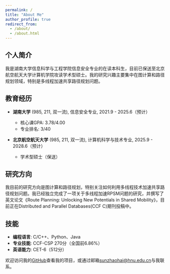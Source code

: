 ```yaml
---
permalink: /
title: "About Me"
author_profile: true
redirect_from: 
  - /about/
  - /about.html
---
```


## 个人简介

我是湖南大学信息科学与工程学院信息安全专业的在读本科生，目前已保送至北京航空航天大学计算机学院攻读学术型硕士。我的研究兴趣主要集中在图计算和路径规划领域，特别是多线程加速共享路径规划问题。

## 教育经历

- **湖南大学** (985, 211, 双一流), 信息安全专业, 2021.9 - 2025.6（预计）
  - 核心课GPA: 3.78/4.00
  - 专业排名: 3/40

- **北京航空航天大学** (985, 211, 双一流), 计算机科学与技术专业, 2025.9 - 2028.6（预计）
  - 学术型硕士（保送）

## 研究方向

我目前的研究方向是图计算和路径规划，特别关注如何利用多线程技术加速共享路径规划问题。我已经独立完成了一项关于多线程加速RPSM问题的研究，并撰写了英文论文《Route Planning: Unlocking New Potentials in Shared Mobility》，目前正在Distributed and Parallel Databases(CCF C)期刊投稿中。

## 技能

- **编程语言**: C/C++、Python、Java
- **专业技能**: CCF-CSP 270分（全国前6.86%）
- **英语能力**: CET-6（512分）

欢迎访问我的[GitHub](https://github.com/zhaohaisun)查看我的项目，或通过邮箱[sunzhaohai@hnu.edu.cn](mailto:sunzhaohai@hnu.edu.cn)与我联系。